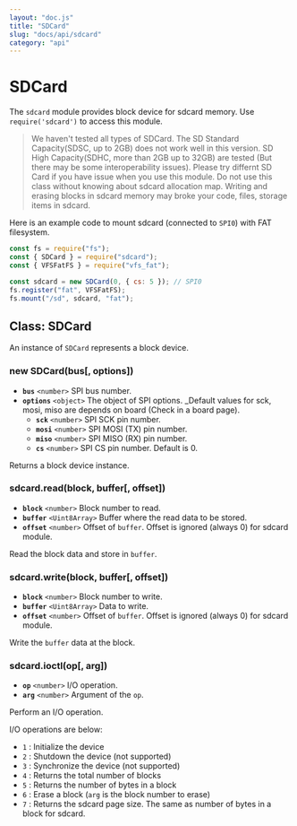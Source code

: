 ```yaml
---
layout: "doc.js"
title: "SDCard"
slug: "docs/api/sdcard"
category: "api"
---
```


# SDCard

The `sdcard` module provides block device for sdcard memory. Use `require('sdcard')` to access this module.

> We haven't tested all types of SDCard. The SD Standard Capacity(SDSC, up to 2GB) does not work well in this version. SD High Capacity(SDHC, more than 2GB up to 32GB) are tested (But there may be some interoperability issues). Please try differnt SD Card if you have issue when you use this module.
> Do not use this class without knowing about sdcard allocation map. Writing and erasing blocks in sdcard memory may broke your code, files, storage items in sdcard.

Here is an example code to mount sdcard (connected to `SPI0`) with FAT filesystem.

```js
const fs = require("fs");
const { SDCard } = require("sdcard");
const { VFSFatFS } = require("vfs_fat");

const sdcard = new SDCard(0, { cs: 5 }); // SPI0
fs.register("fat", VFSFatFS);
fs.mount("/sd", sdcard, "fat");
```

## Class: SDCard

An instance of `SDCard` represents a block device.

### new SDCard(bus\[, options])

- **`bus`** `<number>` SPI bus number.
- **`options`** `<object>` The object of SPI options. \_Default values for sck, mosi, miso are depends on board (Check in a board page).
  - **`sck`** `<number>` SPI SCK pin number.
  - **`mosi`** `<number>` SPI MOSI (TX) pin number.
  - **`miso`** `<number>` SPI MISO (RX) pin number.
  - **`cs`** `<number>` SPI CS pin number. Default is 0.

Returns a block device instance.

### sdcard.read(block, buffer\[, offset])

- **`block`** `<number>` Block number to read.
- **`buffer`** `<Uint8Array>` Buffer where the read data to be stored.
- **`offset`** `<number>` Offset of `buffer`. Offset is ignored (always 0) for sdcard module.

Read the block data and store in `buffer`.

### sdcard.write(block, buffer\[, offset])

- **`block`** `<number>` Block number to write.
- **`buffer`** `<Uint8Array>` Data to write.
- **`offset`** `<number>` Offset of `buffer`. Offset is ignored (always 0) for sdcard module.

Write the `buffer` data at the block.

### sdcard.ioctl(op\[, arg])

- **`op`** `<number>` I/O operation.
- **`arg`** `<number>` Argument of the `op`.

Perform an I/O operation.

I/O operations are below:

- `1` : Initialize the device
- `2` : Shutdown the device (not supported)
- `3` : Synchronize the device (not supported)
- `4` : Returns the total number of blocks
- `5` : Returns the number of bytes in a block
- `6` : Erase a block (`arg` is the block number to erase)
- `7` : Returns the sdcard page size. The same as number of bytes in a block for sdcard.
